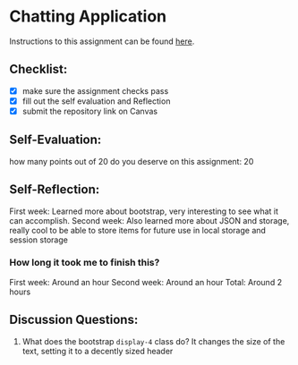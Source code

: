 Chatting Application
=====================
Instructions to this assignment can be found [here](https://it3049c.github.io/coursework/labs/chatting-app).

## Checklist:
- [x] make sure the assignment checks pass
- [x] fill out the self evaluation and Reflection
- [x] submit the repository link on Canvas

## Self-Evaluation:

how many points out of 20 do you deserve on this assignment: 20

## Self-Reflection:
<!-- Write your self-reflection under this line -->
First week:
Learned more about bootstrap, very interesting to see
what it can accomplish.
Second week:
Also learned more about JSON and storage, really cool to 
be able to store items for future use in local storage and
session storage 

### How long it took me to finish this?
First week:
Around an hour
Second week:
Around an hour
Total:
Around 2 hours

## Discussion Questions:
1. What does the bootstrap `display-4` class do?
It changes the size of the text, setting it to a decently sized header
